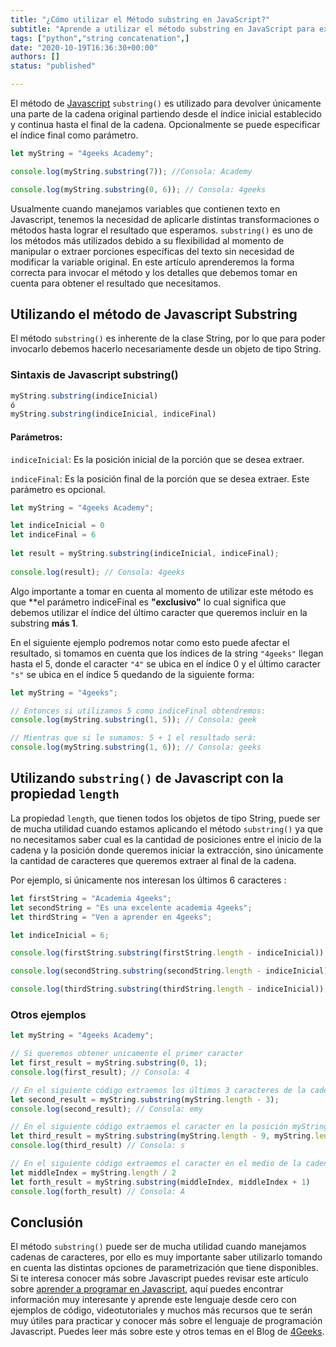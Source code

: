 ```yaml
---
title: "¿Cómo utilizar el Método substring en JavaScript?"
subtitle: "Aprende a utilizar el método substring en JavaScript para extraer partes específicas de un string Descubre cómo manipular eficientemente strings en tus proyectos web."
tags: ["python","string concatenation",]
date: "2020-10-19T16:36:30+00:00"
authors: []
status: "published"

---
```


El método de [Javascript](https://4geeks.com/es/lesson/que-es-javascript-aprende-a-programar-en-javascript) `substring()` es utilizado para devolver únicamente una parte de la cadena original partiendo desde el índice inicial establecido y continua hasta el final de la cadena. Opcionalmente se puede especificar el índice final como parámetro.

```js
let myString = "4geeks Academy";

console.log(myString.substring(7)); //Consola: Academy

console.log(myString.substring(0, 6)); // Consola: 4geeks

```

Usualmente cuando manejamos variables que contienen texto en Javascript, tenemos la necesidad de aplicarle distintas transformaciones o métodos hasta lograr el resultado que esperamos. `substring()` es uno de los métodos más utilizados debido a su flexibilidad al momento de manipular o extraer porciones específicas del texto sin necesidad de modificar la variable original. En este artículo aprenderemos la forma correcta para invocar el método y los detalles que debemos tomar en cuenta para obtener el resultado que necesitamos.

## Utilizando el método de Javascript Substring

El método `substring()` es inherente de la clase String, por lo que para poder invocarlo debemos hacerlo necesariamente desde un objeto de tipo String.

### Sintaxis de Javascript substring()

```js
myString.substring(indiceInicial)
ó
myString.substring(indiceInicial, indiceFinal)

```

#### Parámetros:

`indiceInicial`: Es la posición inicial de la porción que se desea extraer.

`indiceFinal`: Es la posición final de la porción que se desea extraer. Este parámetro es opcional.

```js
let myString = "4geeks Academy"; 

let indiceInicial = 0
let indiceFinal = 6
  
let result = myString.substring(indiceInicial, indiceFinal); 
  
console.log(result); // Consola: 4geeks
```

Algo importante a tomar en cuenta al momento de utilizar este método es que **el parámetro indiceFinal es **"exclusivo"** lo cual significa que debemos utilizar el índice del último caracter que queremos incluir en la substring **más 1**.

En el siguiente ejemplo podremos notar como esto puede afectar el resultado, si tomamos en cuenta que los índices de la string `"4geeks"` llegan hasta el 5, donde el caracter `"4"` se ubica en el índice 0 y el último caracter `"s"` se ubica en el índice 5 quedando de la siguiente forma:

```js
let myString = "4geeks"; 

// Entonces si utilizamos 5 como indiceFinal obtendremos:
console.log(myString.substring(1, 5)); // Consola: geek

// Mientras que si le sumamos: 5 + 1 el resultado será:
console.log(myString.substring(1, 6)); // Consola: geeks
```

## Utilizando `substring()` de Javascript con la propiedad `length`

La propiedad `length`, que tienen todos los objetos de tipo String, puede ser de mucha utilidad cuando estamos aplicando el método `substring()` ya que no necesitamos saber cual es la cantidad de posiciones entre el inicio de la cadena y la posición donde queremos iniciar la extracción, sino únicamente la cantidad de caracteres que queremos extraer al final de la cadena.

Por ejemplo, si únicamente nos interesan los últimos 6 caracteres :

```js
let firstString = "Academia 4geeks";
let secondString = "Es una excelente academia 4geeks";
let thirdString = "Ven a aprender en 4geeks";

let indiceInicial = 6;

console.log(firstString.substring(firstString.length - indiceInicial)); // Consola: 4geeks

console.log(secondString.substring(secondString.length - indiceInicial)); // Consola: 4geeks

console.log(thirdString.substring(thirdString.length - indiceInicial)); // Consola: 4geeks
```
  
### Otros ejemplos  

```js
let myString = "4geeks Academy";

// Si queremos obtener unicamente el primer caracter
let first_result = myString.substring(0, 1); 
console.log(first_result); // Consola: 4

// En el siguiente código extraemos los últimos 3 caracteres de la cadena
let second_result = myString.substring(myString.length - 3);
console.log(second_result); // Consola: emy

// En el siguiente código extraemos el caracter en la posición myString.length -8
let third_result = myString.substring(myString.length - 9, myString.length - 8)
console.log(third_result) // Consola: s

// En el siguiente código extraemos el caracter en el medio de la cadena
let middleIndex = myString.length / 2
let forth_result = myString.substring(middleIndex, middleIndex + 1)
console.log(forth_result) // Consola: A
```
  
  
## Conclusión 

El método `substring()` puede ser de mucha utilidad cuando manejamos cadenas de caracteres, por ello es muy importante saber utilizarlo tomando en cuenta las distintas opciones de parametrización que tiene disponibles. Si te interesa conocer más sobre  Javascript puedes revisar este artículo sobre [aprender a programar en Javascript](https://4geeks.com/es/lesson/que-es-javascript-aprende-a-programar-en-javascript), aquí puedes encontrar información muy interesante y aprende este lenguaje desde cero con ejemplos de código, videotutoriales y muchos más recursos que te serán muy útiles para practicar y conocer más sobre el lenguaje de programación Javascript. Puedes leer más sobre este y otros temas en el Blog de [4Geeks](https://4geeks.com/).
